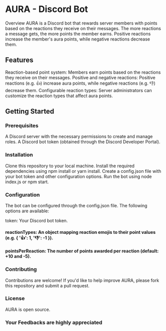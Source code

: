 # AURA - Discord Bot

Overview
AURA is a Discord bot that rewards server members with points based on the reactions they receive on their messages. The more reactions a message gets, the more points the member earns. Positive reactions increase the member's aura points, while negative reactions decrease them.

## Features
Reaction-based point system: Members earn points based on the reactions they receive on their messages.
Positive and negative reactions: Positive reactions (e.g. 👍) increase aura points, while negative reactions (e.g. 👎) decrease them.
Configurable reaction types: Server administrators can customize the reaction types that affect aura points.
## Getting Started
### Prerequisites
A Discord server with the necessary permissions to create and manage roles.
A Discord bot token (obtained through the Discord Developer Portal).

### Installation
Clone this repository to your local machine.
Install the required dependencies using npm install or yarn install.
Create a config.json file with your bot token and other configuration options.
Run the bot using node index.js or npm start.

### Configuration
The bot can be configured through the config.json file. The following options are available:

token: Your Discord bot token.

#### reactionTypes: An object mapping reaction emojis to their point values (e.g. { '👍': 1, '👎': -1 }).
#### pointsPerReaction: The number of points awarded per reaction (default: +10 and -5).

### Contributing
Contributions are welcome! If you'd like to help improve AURA, please fork this repository and submit a pull request.

### License
AURA is open source.

### Your Feedbacks are highly appreciated
